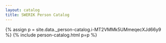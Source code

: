```yaml
---
layout: catalog
title: SWERIK Person Catalog
---
```

{% assign p = site.data._person-catalog.i-MT2VMMk5UMmeqecXJd66y9 %}
{% include person-catalog.html p=p %}

